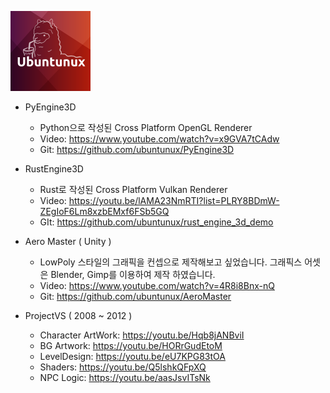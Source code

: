 ![Ubuntunux](https://github.com/ubuntunux/Ubuntunux/blob/main/Ubuntunux128.png)

- PyEngine3D
    - Python으로 작성된 Cross Platform OpenGL Renderer
    - Video: https://www.youtube.com/watch?v=x9GVA7tCAdw
    - Git: https://github.com/ubuntunux/PyEngine3D

- RustEngine3D
    - Rust로 작성된 Cross Platform Vulkan Renderer
    - Video: https://youtu.be/lAMA23NmRTI?list=PLRY8BDmW-ZEgIoF6Lm8xzbEMxf6FSb5GQ
    - GIt: https://github.com/ubuntunux/rust_engine_3d_demo  

- Aero Master ( Unity )
    - LowPoly 스타일의 그래픽을 컨셉으로 제작해보고 싶었습니다. 그래픽스 어셋은 Blender, Gimp를 이용하여 제작 하였습니다.
    - Video: https://www.youtube.com/watch?v=4R8i8Bnx-nQ 
    - Git: https://github.com/ubuntunux/AeroMaster

- ProjectVS ( 2008 ~ 2012 )
    - Character ArtWork: https://youtu.be/Hqb8jANBviI
    - BG Artwork: https://youtu.be/HORrGudEtoM
    - LevelDesign: https://youtu.be/eU7KPG83tOA
    - Shaders: https://youtu.be/Q5lshkQFpXQ
    - NPC Logic: https://youtu.be/aasJsvITsNk
